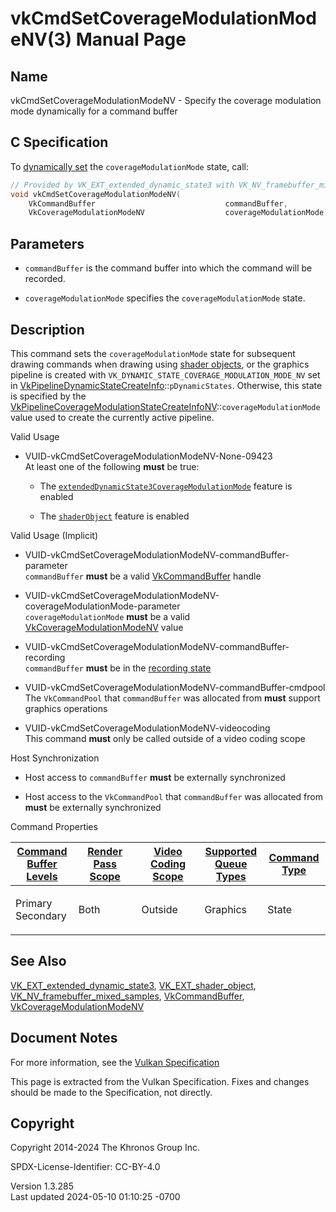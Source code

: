 # vkCmdSetCoverageModulationModeNV(3) Manual Page

## Name

vkCmdSetCoverageModulationModeNV - Specify the coverage modulation mode
dynamically for a command buffer



## <a href="#_c_specification" class="anchor"></a>C Specification

To <a
href="https://registry.khronos.org/vulkan/specs/1.3-extensions/html/vkspec.html#pipelines-dynamic-state"
target="_blank" rel="noopener">dynamically set</a> the
`coverageModulationMode` state, call:

``` c
// Provided by VK_EXT_extended_dynamic_state3 with VK_NV_framebuffer_mixed_samples, VK_EXT_shader_object with VK_NV_framebuffer_mixed_samples
void vkCmdSetCoverageModulationModeNV(
    VkCommandBuffer                             commandBuffer,
    VkCoverageModulationModeNV                  coverageModulationMode);
```

## <a href="#_parameters" class="anchor"></a>Parameters

- `commandBuffer` is the command buffer into which the command will be
  recorded.

- `coverageModulationMode` specifies the `coverageModulationMode` state.

## <a href="#_description" class="anchor"></a>Description

This command sets the `coverageModulationMode` state for subsequent
drawing commands when drawing using <a
href="https://registry.khronos.org/vulkan/specs/1.3-extensions/html/vkspec.html#shaders-objects"
target="_blank" rel="noopener">shader objects</a>, or the graphics
pipeline is created with `VK_DYNAMIC_STATE_COVERAGE_MODULATION_MODE_NV`
set in
[VkPipelineDynamicStateCreateInfo](https://registry.khronos.org/vulkan/specs/1.3-extensions/man/html/VkPipelineDynamicStateCreateInfo.html)::`pDynamicStates`.
Otherwise, this state is specified by the
[VkPipelineCoverageModulationStateCreateInfoNV](https://registry.khronos.org/vulkan/specs/1.3-extensions/man/html/VkPipelineCoverageModulationStateCreateInfoNV.html)::`coverageModulationMode`
value used to create the currently active pipeline.

Valid Usage

- <a href="#VUID-vkCmdSetCoverageModulationModeNV-None-09423"
  id="VUID-vkCmdSetCoverageModulationModeNV-None-09423"></a>
  VUID-vkCmdSetCoverageModulationModeNV-None-09423  
  At least one of the following **must** be true:

  - The
    [`extendedDynamicState3CoverageModulationMode`](#features-extendedDynamicState3CoverageModulationMode)
    feature is enabled

  - The [`shaderObject`](#features-shaderObject) feature is enabled

Valid Usage (Implicit)

- <a href="#VUID-vkCmdSetCoverageModulationModeNV-commandBuffer-parameter"
  id="VUID-vkCmdSetCoverageModulationModeNV-commandBuffer-parameter"></a>
  VUID-vkCmdSetCoverageModulationModeNV-commandBuffer-parameter  
  `commandBuffer` **must** be a valid
  [VkCommandBuffer](https://registry.khronos.org/vulkan/specs/1.3-extensions/man/html/VkCommandBuffer.html) handle

- <a
  href="#VUID-vkCmdSetCoverageModulationModeNV-coverageModulationMode-parameter"
  id="VUID-vkCmdSetCoverageModulationModeNV-coverageModulationMode-parameter"></a>
  VUID-vkCmdSetCoverageModulationModeNV-coverageModulationMode-parameter  
  `coverageModulationMode` **must** be a valid
  [VkCoverageModulationModeNV](https://registry.khronos.org/vulkan/specs/1.3-extensions/man/html/VkCoverageModulationModeNV.html) value

- <a href="#VUID-vkCmdSetCoverageModulationModeNV-commandBuffer-recording"
  id="VUID-vkCmdSetCoverageModulationModeNV-commandBuffer-recording"></a>
  VUID-vkCmdSetCoverageModulationModeNV-commandBuffer-recording  
  `commandBuffer` **must** be in the [recording
  state](#commandbuffers-lifecycle)

- <a href="#VUID-vkCmdSetCoverageModulationModeNV-commandBuffer-cmdpool"
  id="VUID-vkCmdSetCoverageModulationModeNV-commandBuffer-cmdpool"></a>
  VUID-vkCmdSetCoverageModulationModeNV-commandBuffer-cmdpool  
  The `VkCommandPool` that `commandBuffer` was allocated from **must**
  support graphics operations

- <a href="#VUID-vkCmdSetCoverageModulationModeNV-videocoding"
  id="VUID-vkCmdSetCoverageModulationModeNV-videocoding"></a>
  VUID-vkCmdSetCoverageModulationModeNV-videocoding  
  This command **must** only be called outside of a video coding scope

Host Synchronization

- Host access to `commandBuffer` **must** be externally synchronized

- Host access to the `VkCommandPool` that `commandBuffer` was allocated
  from **must** be externally synchronized

Command Properties

<table class="tableblock frame-all grid-all stretch">
<colgroup>
<col style="width: 20%" />
<col style="width: 20%" />
<col style="width: 20%" />
<col style="width: 20%" />
<col style="width: 20%" />
</colgroup>
<thead>
<tr class="header">
<th class="tableblock halign-left valign-top"><a
href="#VkCommandBufferLevel">Command Buffer Levels</a></th>
<th class="tableblock halign-left valign-top"><a
href="#vkCmdBeginRenderPass">Render Pass Scope</a></th>
<th class="tableblock halign-left valign-top"><a
href="#vkCmdBeginVideoCodingKHR">Video Coding Scope</a></th>
<th class="tableblock halign-left valign-top"><a
href="#VkQueueFlagBits">Supported Queue Types</a></th>
<th class="tableblock halign-left valign-top"><a
href="#fundamentals-queueoperation-command-types">Command Type</a></th>
</tr>
</thead>
<tbody>
<tr class="odd">
<td class="tableblock halign-left valign-top"><p>Primary<br />
Secondary</p></td>
<td class="tableblock halign-left valign-top"><p>Both</p></td>
<td class="tableblock halign-left valign-top"><p>Outside</p></td>
<td class="tableblock halign-left valign-top"><p>Graphics</p></td>
<td class="tableblock halign-left valign-top"><p>State</p></td>
</tr>
</tbody>
</table>

## <a href="#_see_also" class="anchor"></a>See Also

[VK_EXT_extended_dynamic_state3](https://registry.khronos.org/vulkan/specs/1.3-extensions/man/html/VK_EXT_extended_dynamic_state3.html),
[VK_EXT_shader_object](https://registry.khronos.org/vulkan/specs/1.3-extensions/man/html/VK_EXT_shader_object.html),
[VK_NV_framebuffer_mixed_samples](https://registry.khronos.org/vulkan/specs/1.3-extensions/man/html/VK_NV_framebuffer_mixed_samples.html),
[VkCommandBuffer](https://registry.khronos.org/vulkan/specs/1.3-extensions/man/html/VkCommandBuffer.html),
[VkCoverageModulationModeNV](https://registry.khronos.org/vulkan/specs/1.3-extensions/man/html/VkCoverageModulationModeNV.html)

## <a href="#_document_notes" class="anchor"></a>Document Notes

For more information, see the <a
href="https://registry.khronos.org/vulkan/specs/1.3-extensions/html/vkspec.html#vkCmdSetCoverageModulationModeNV"
target="_blank" rel="noopener">Vulkan Specification</a>

This page is extracted from the Vulkan Specification. Fixes and changes
should be made to the Specification, not directly.

## <a href="#_copyright" class="anchor"></a>Copyright

Copyright 2014-2024 The Khronos Group Inc.

SPDX-License-Identifier: CC-BY-4.0

Version 1.3.285  
Last updated 2024-05-10 01:10:25 -0700

